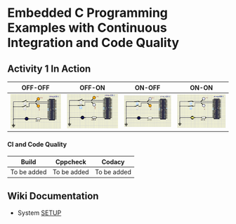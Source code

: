 # Embedded C Programming Examples with Continuous Integration and Code Quality

## Activity 1 In Action

|OFF-OFF|OFF-ON|ON-OFF|ON-ON|
|:--:|:--:|:--:|:--:|
|![off-off](https://github.com/259819/LnT_embeddedC/blob/master/simulation/off-off.PNG)|![OFF-ON](https://github.com/259819/LnT_embeddedC/blob/master/simulation/off-on.PNG)|![on-off](https://github.com/259819/LnT_embeddedC/blob/master/simulation/on-off.PNG)|![on-on](https://github.com/259819/LnT_embeddedC/blob/master/simulation/on-on.PNG)|

#### CI and Code Quality

|Build|Cppcheck|Codacy|
|:--:|:--:|:--:|
|To be added|To be added|To be added|

## Wiki Documentation
* System   [SETUP](https://github.com/259819/LnT_embeddedC.git)
